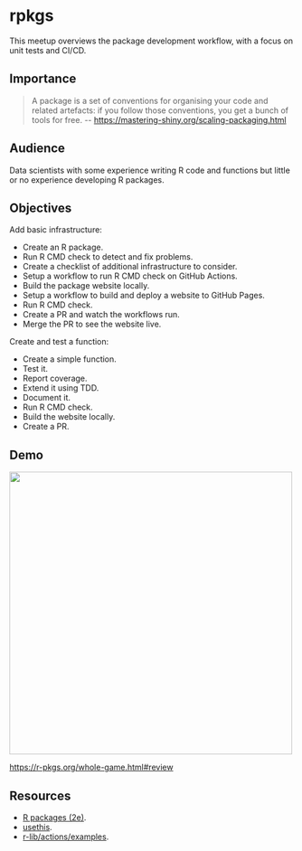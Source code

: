 # rpkgs

This meetup overviews the package development workflow, with a focus on unit tests and CI/CD.

## Importance

> A package is a set of conventions for organising your code and related
artefacts: if you follow those conventions, you get a bunch of tools for free.
> -- https://mastering-shiny.org/scaling-packaging.html

## Audience

Data scientists with some experience writing R code and functions but little or no experience developing R packages.

## Objectives

Add basic infrastructure:

- Create an R package.
- Run R CMD check to detect and fix problems.
- Create a checklist of additional infrastructure to consider.
- Setup a workflow to run R CMD check on GitHub Actions.
- Build the package website locally.
- Setup a workflow to build and deploy a website to GitHub Pages.
- Run R CMD check.
- Create a PR and watch the workflows run.
- Merge the PR to see the website live.

Create and test a function:

- Create a simple function.
- Test it.
- Report coverage.
- Extend it using TDD.
- Document it.
- Run R CMD check.
- Build the website locally.
- Create a PR.

## Demo

<img src=https://github.com/user-attachments/assets/bdab4d90-c1f0-4bfc-89d5-749b976cf466 width=500>

https://r-pkgs.org/whole-game.html#review

## Resources 

* [R packages (2e)](https://r-pkgs.org/).
* [usethis](https://usethis.r-lib.org/reference/index.html).
* [r-lib/actions/examples](https://github.com/r-lib/actions/tree/v2/examples#example-workflows).

